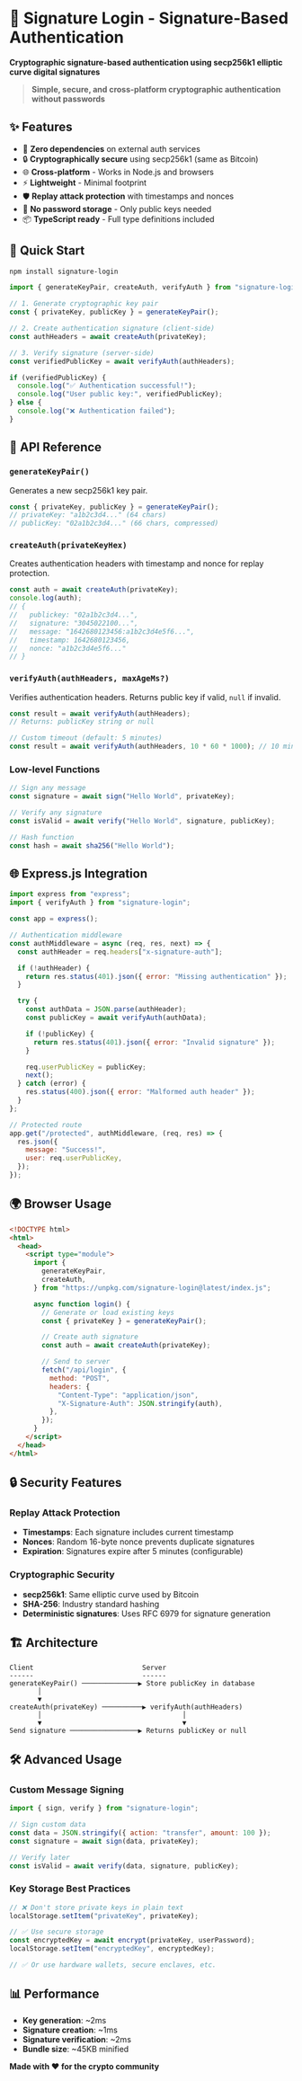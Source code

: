 # 🔐 Signature Login - Signature-Based Authentication

**Cryptographic signature-based authentication using secp256k1 elliptic curve digital signatures**

> **Simple, secure, and cross-platform cryptographic authentication without passwords**

## ✨ Features

- 🚀 **Zero dependencies** on external auth services
- 🔒 **Cryptographically secure** using secp256k1 (same as Bitcoin)
- 🌐 **Cross-platform** - Works in Node.js and browsers
- ⚡ **Lightweight** - Minimal footprint
- 🛡️ **Replay attack protection** with timestamps and nonces
- 🔑 **No password storage** - Only public keys needed
- 📦 **TypeScript ready** - Full type definitions included

## 🚀 Quick Start

```bash
npm install signature-login
```

```javascript
import { generateKeyPair, createAuth, verifyAuth } from "signature-login";

// 1. Generate cryptographic key pair
const { privateKey, publicKey } = generateKeyPair();

// 2. Create authentication signature (client-side)
const authHeaders = await createAuth(privateKey);

// 3. Verify signature (server-side)
const verifiedPublicKey = await verifyAuth(authHeaders);

if (verifiedPublicKey) {
  console.log("✅ Authentication successful!");
  console.log("User public key:", verifiedPublicKey);
} else {
  console.log("❌ Authentication failed");
}
```

## 📖 API Reference

### `generateKeyPair()`

Generates a new secp256k1 key pair.

```javascript
const { privateKey, publicKey } = generateKeyPair();
// privateKey: "a1b2c3d4..." (64 chars)
// publicKey: "02a1b2c3d4..." (66 chars, compressed)
```

### `createAuth(privateKeyHex)`

Creates authentication headers with timestamp and nonce for replay protection.

```javascript
const auth = await createAuth(privateKey);
console.log(auth);
// {
//   publickey: "02a1b2c3d4...",
//   signature: "3045022100...",
//   message: "1642680123456:a1b2c3d4e5f6...",
//   timestamp: 1642680123456,
//   nonce: "a1b2c3d4e5f6..."
// }
```

### `verifyAuth(authHeaders, maxAgeMs?)`

Verifies authentication headers. Returns public key if valid, `null` if invalid.

```javascript
const result = await verifyAuth(authHeaders);
// Returns: publicKey string or null

// Custom timeout (default: 5 minutes)
const result = await verifyAuth(authHeaders, 10 * 60 * 1000); // 10 minutes
```

### Low-level Functions

```javascript
// Sign any message
const signature = await sign("Hello World", privateKey);

// Verify any signature
const isValid = await verify("Hello World", signature, publicKey);

// Hash function
const hash = await sha256("Hello World");
```

## 🌐 Express.js Integration

```javascript
import express from "express";
import { verifyAuth } from "signature-login";

const app = express();

// Authentication middleware
const authMiddleware = async (req, res, next) => {
  const authHeader = req.headers["x-signature-auth"];

  if (!authHeader) {
    return res.status(401).json({ error: "Missing authentication" });
  }

  try {
    const authData = JSON.parse(authHeader);
    const publicKey = await verifyAuth(authData);

    if (!publicKey) {
      return res.status(401).json({ error: "Invalid signature" });
    }

    req.userPublicKey = publicKey;
    next();
  } catch (error) {
    res.status(400).json({ error: "Malformed auth header" });
  }
};

// Protected route
app.get("/protected", authMiddleware, (req, res) => {
  res.json({
    message: "Success!",
    user: req.userPublicKey,
  });
});
```

## 🌍 Browser Usage

```html
<!DOCTYPE html>
<html>
  <head>
    <script type="module">
      import {
        generateKeyPair,
        createAuth,
      } from "https://unpkg.com/signature-login@latest/index.js";

      async function login() {
        // Generate or load existing keys
        const { privateKey } = generateKeyPair();

        // Create auth signature
        const auth = await createAuth(privateKey);

        // Send to server
        fetch("/api/login", {
          method: "POST",
          headers: {
            "Content-Type": "application/json",
            "X-Signature-Auth": JSON.stringify(auth),
          },
        });
      }
    </script>
  </head>
</html>
```

## 🔒 Security Features

### Replay Attack Protection

- **Timestamps**: Each signature includes current timestamp
- **Nonces**: Random 16-byte nonce prevents duplicate signatures
- **Expiration**: Signatures expire after 5 minutes (configurable)

### Cryptographic Security

- **secp256k1**: Same elliptic curve used by Bitcoin
- **SHA-256**: Industry standard hashing
- **Deterministic signatures**: Uses RFC 6979 for signature generation

## 🏗️ Architecture

```
Client                           Server
------                           ------
generateKeyPair() ──────────────▶ Store publicKey in database
       │
       ▼
createAuth(privateKey) ──────────▶ verifyAuth(authHeaders)
       │                                   │
       ▼                                   ▼
Send signature ─────────────────▶ Returns publicKey or null
```

## 🛠️ Advanced Usage

### Custom Message Signing

```javascript
import { sign, verify } from "signature-login";

// Sign custom data
const data = JSON.stringify({ action: "transfer", amount: 100 });
const signature = await sign(data, privateKey);

// Verify later
const isValid = await verify(data, signature, publicKey);
```

### Key Storage Best Practices

```javascript
// ❌ Don't store private keys in plain text
localStorage.setItem("privateKey", privateKey);

// ✅ Use secure storage
const encryptedKey = await encrypt(privateKey, userPassword);
localStorage.setItem("encryptedKey", encryptedKey);

// ✅ Or use hardware wallets, secure enclaves, etc.
```

## 📊 Performance

- **Key generation**: ~2ms
- **Signature creation**: ~1ms
- **Signature verification**: ~2ms
- **Bundle size**: ~45KB minified

**Made with ❤️ for the crypto community**
